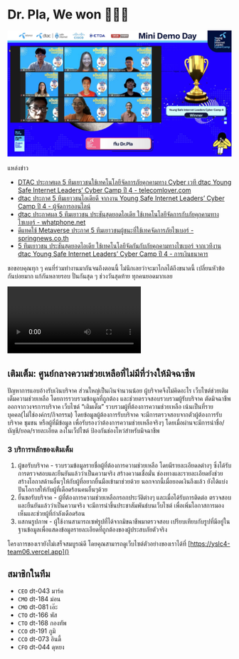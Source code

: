 # Dr. Pla, We won 🎉🎊✨
![ภาพถ่ายร่วมกัน](./resources/team.jpg)
<detail>
<summary>แหล่งข่าว</summary>

- [DTAC ประกาศผล 5 ทีมเยาวชนใช้เทคโนโลยีจัดการภัยคุกคามทาง Cyber เวที dtac Young Safe Internet Leaders’ Cyber Camp ปี 4 - telecomlover.com](https://www.telecomlover.com/2022/05/13/dtac-5-team/)
- [dtac ประกาศ 5 ทีมเยาวชนไอเดียดี จากงาน Young Safe Internet Leaders’ Cyber Camp ปี 4 - ผู้จัดการออนไลน์](https://mgronline.com/cyberbiz/detail/9650000045783)
- [dtac ประกาศผล 5 ทีมเยาวชน ประชันสุดยอดไอเดีย ใช้เทคโนโลยีจัดการกับภัยคุกคามทางไซเบอร์ - whatphone.net](https://www.whatphone.net/news/dtac-dtac-young-safe-internet-leaders/)
- [ดีแทคใช้ Metaverse ประกาศ 5 ทีมเยาวชนผู้ชนะที่ใช้เทคจัดการภัยไซเบอร์ - springnews.co.th](https://www.springnews.co.th/pr-news/news/824473)
- [5 ทีมเยาวชน ประชันสุดยอดไอเดีย ใช้เทคโนโลยีจัดกันกับภัยคุกคามทางไซเบอร์ จากเวทีงาน dtac Young Safe Internet Leaders’ Cyber Camp ปี 4 - การเงินธนาคาร](https://www.moneyandbanking.co.th/article/pr-news/dtac-young-idea-technology-140565)
</detail>

ขอขอบคุณทุก ๆ คนที่ร่วมทำงานมากันจนถึงตอนนี้ ไม่นึกเลยว่าจะมาไกลได้ถึงขนาดนี้ เปลี่ยนหัวข้อกันบ่อยมาก แก้กันหลายรอบ ปั่นกันสุด ๆ ช่วงวันสุดท้าย ทุกคนยอดมากเลย

![How does this happen!](./resources/9e53f346-5bc0-419c-94bc-87d16adc9dae.mp4)

## เติมเต็ม: ศูนย์กลางความช่วยเหลือที่ไม่มีที่ว่างให้มิจฉาชีพ

ปัญหาการแอบอ้างรับเงินบริจาค ส่วนใหญ่เป็นเงินจำนวนน้อย ผู้บริจาคจึงไม่คิดอะไร เว็บไซต์ช่วยเติมเต็มความช่วยเหลือ โดยการรวบรวมข้อมูลที่ถูกต้อง และช่วยตรวจสอบรวบรวมผู้รับบริจาค ตัดมิจฉาชีพออกจากวงจรการบริจาค เว็บไซต์ “เติมเต็ม” รวบรวมผู้ที่ต้องการความช่วยเหลือ เน้นเป็นที่รายบุคคล(ไม่ใช่องค์กร/กิจกรรม) โดยข้อมูลผู้ต้องการรับบริจาค จะมีการตรวจสอบจากตัวผู้ต้องการรับบริจาค ชุมชน หรือผู้ที่มีข้อมูล เพื่อรับรองว่าต้องการความช่วยเหลือจริงๆ โดยเมื่อผ่านจะมีการนำชื่อ/บัญชี/ยอด/รายละเอียด ลงในเว็ปไซต์ ป้องกันช่องโหว่สำหรับมิจฉาชีพ

### 3 บริการหลักของเติมเต็ม
1. ผู้ขอรับบริจาค - รวบรวมข้อมูลรายชื่อผู้ที่ต้องการความช่วยเหลือ โดยมีรายละเอียดลต่างๆ ซึ่งได้รับการตรวจสอบและยืนยันแล้วว่าเป็นความจริง สร้างความเชื่อมั่น ช่องทางและรายละเอียดยังช่วยสร้างโอกาสด้านอื่นๆให้กับผู้ที่อยากยื่นมือเข้ามาช่วยด้วย นอกจากนี้เมื่อยอดเงินถึงแล้ว ยังได้แบ่งปันโอกาสให้กับผู้ที่เดือดร้อนคนอื่นๆด้วย
2. ยื่นขอรับบริจาค - ผู้ที่ต้องการความช่วยเหลือกรอกประวัติต่างๆ และเมื่อได้รับการติดต่อ ตรวจสอบ และยืนยันแล้วว่าเป็นความจริง จะมีการนำขึ้นประชาสัมพันธ์บนเว็บไซต์ เพื่อเพิ่มโอกาสการมองเห็นและช่วยผู้ที่กำลังเดือดร้อน
3. แสกนรูปภาพ - ผู้ใช้งานสามารถเซฟรูปที่ได้จากมิขฉาชีพมาตรวจสอบ เปรียบเทียบกับรูปที่มีอยู่ในฐานข้อมูลเพื่อแสดงข้อมูลรายละเอียดที่ถูกต้องของผู้ประสบภัยตัวจริง

โครงการของเรายังไม่เสร็จสมบูรณ์ดี โดยคุณสามารถดูเว็บไซต์ตัวอย่างของเราได้ที่ [https://yslc4-team06.vercel.app]()

## สมาชิกในทีม
- `CEO` dt-043 มาร์ค
- `CMO` dt-184 ม่อน
- `CMO` dt-081 เอ๊ะ
- `CTO` dt-166 พัส
- `CTO` dt-168 กองทัพ
- `CCO` dt-191 ภูมิ
- `CCO` dt-073 อินดี้
- `CFO` dt-044 ดุหยง